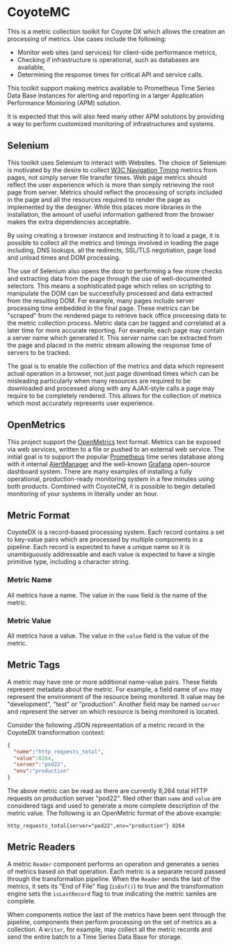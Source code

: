 # CoyoteMC

This is a metric collection toolkit for Coyote DX which allows the creation an processing of metrics. Use cases include the following:

* Monitor web sites (and services) for client-side performance metrics,
* Checking if infrastructure is operational, such as databases are available,
* Determining the response times for critical API and service calls.

This toolkit support making metrics available to Prometheus Time Series Data Base instances for alerting and reporting in a larger Application Performance Monioring (APM) solution.

It is expected that this will also feed many other APM solutions by providing a way to perform customized monitoring of infrastructures and systems.

## Selenium
This toolkit uses Selenium to interact with Websites. The choice of Selenium is motivated by the desire to collect [W3C Navigation Timing](https://www.w3.org/TR/navigation-timing/) metrics from pages, not simply server file transfer times. Web page metrics should reflect the user experience which is more than simply retrieving the root page from server. Metrics should reflect the processing of scripts included in the page and all the resources required to render the page as implemented by the designer. While this places more libraries in the installation, the amount of useful information gathered from the browser makes the extra dependencies acceptable.

By using creating a browser instance and instructing it to load a page, it is possible to collect all the metrics and timings involved in loading the page including, DNS lookups, all the redirects, SSL/TLS negotiation, page load and unload times and DOM processing.  

The use of Selenium also opens the door to performing a few more checks and extracting data from the page through the use of well-documented selectors. This means a sophisticated page which relies on scripting to manipulate the DOM can be successfully processed and data extracted from the resulting DOM. For example, many pages include server processing time embedded in the final page. These metrics can be "scraped" from the rendered page to retrieve back office processing data to the metric collection process. Metric data can be tagged and correlated at a later time for more accurate reporting. For example; each page may contain a server name which generated it. This server name can be extracted from the page and placed in the metric stream allowing the response time of servers to be tracked.    

The goal is to enable the collection of the metrics and data which represent actual operation in a browser, not just page download times which can be misleading particularly when many resources are required to be downloaded and processed along with any AJAX-style calls a page may require to be completely rendered. This allows for the collection of metrics which most accurately represents user experience.

## OpenMetrics
This project support the [OpenMetrics](https://openmetrics.io/) text format. Metrics can be exposed via web services, written to a file or pushed to an external web service. The initial goal is to support the popular [Prometheus](https://prometheus.io/) time series database along with it internal [AlertManager](https://prometheus.io/docs/alerting/alertmanager/) and the well-known [Grafana](https://grafana.com/) open-source dashboard system. There are many examples of installing a fully operational, production-ready monitoring system in a few minutes using both products. Combined with CoyoteCM, it is possible to begin detailed monitoring of your systems in literally under an hour.

## Metric Format
CoyoteDX is a record-based processing system. Each record contains a set to key-value pairs which are processed by multiple components in a pipeline. Each record is expected to have a unique name so it is unambiguously addressable and each value is expected to have a single primitive type, including a character string.

### Metric Name
All metrics have a name. The value in the `name` field is the name of the metric.

### Metric Value
All metrics have a value. The value in the `value` field is the value of the metric.

## Metric Tags
A metric may have one or more additional name-value pairs. These fields represent metadata about the metric. For example, a field name of `env` may represent the environment of the resource being monitored. It value may be "development", "test" or "production". Another field may be named `server` and represent the server on which resource is being monitored is located.

Consider the following JSON representation of a metric record in the CoyoteDX transformation context:
```json
{
  "name":"http_requests_total",
  "value":8264,
  "server":"pod22",
  "env":"production"
}
```
The above metric can be read as there are currently 8,264 total HTTP requests on production server "pod22". filed other than `name` and `value` are considered tags and used to generate a more complete description of the metric value. The following is an OpenMetric format of the above example:
```
http_requests_total{server="pod22",env="production"} 8264
```

## Metric Readers
A metric `Reader` component performs an operation and generates a series of metrics based on that operation. Each metric is a separate record passed through the transformation pipeline. When the `Reader` sends the last of the metrics, it sets its "End of File" flag (`isEof()`) to true and the transformation engine sets the `isLastRecord` flag to true indicating the metric samles are complete.

When components notice the last of the metrics have been sent through the pipeline, components then perform processing on the set of metrics as a collection. A `Writer`, for example, may collect all the metric records and send the entire batch to a Time Series Data Base for storage.

